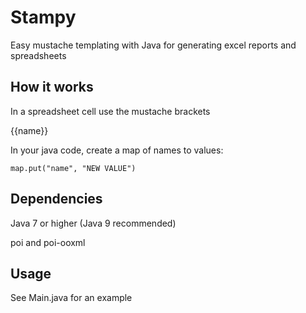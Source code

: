 # Stampy
Easy mustache templating with Java for generating excel reports and spreadsheets

## How it works 

In a spreadsheet cell use the mustache brackets

{{name}}

In your java code, create a map of names to values: 


```map.put("name", "NEW VALUE")```

## Dependencies 
Java 7 or higher (Java 9 recommended)

poi and poi-ooxml

## Usage

See Main.java for an example

